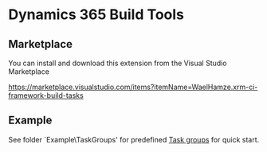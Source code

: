 # Dynamics 365 Build Tools

## Marketplace

You can install and download this extension from the Visual Studio Marketplace

https://marketplace.visualstudio.com/items?itemName=WaelHamze.xrm-ci-framework-build-tasks

## Example

See folder `Example\TaskGroups' for predefined [Task groups](https://docs.microsoft.com/en-us/azure/devops/pipelines/library/task-groups?view=azure-devops) for quick start.